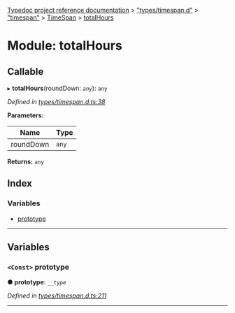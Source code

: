[Typedoc project reference documentation](../README.md) > ["types/timespan.d"](../modules/_types_timespan_d_.md) > ["timespan"](../modules/_types_timespan_d_._timespan_.md) > [TimeSpan](../classes/_types_timespan_d_._timespan_.timespan.md) > [totalHours](../modules/_types_timespan_d_._timespan_.timespan.totalhours.md)

# Module: totalHours

## Callable
▸ **totalHours**(roundDown: *`any`*): `any`

*Defined in [types/timespan.d.ts:38](https://github.com/DocuWare/REST-Sample-TS/blob/0222c3e/src/types/timespan.d.ts#L38)*

**Parameters:**

| Name | Type |
| ------ | ------ |
| roundDown | `any` |

**Returns:** `any`

## Index

### Variables

* [prototype](_types_timespan_d_._timespan_.timespan.totalhours.md#prototype)

---

## Variables

<a id="prototype"></a>

### `<Const>` prototype

**● prototype**: *`__type`*

*Defined in [types/timespan.d.ts:211](https://github.com/DocuWare/REST-Sample-TS/blob/0222c3e/src/types/timespan.d.ts#L211)*

___

